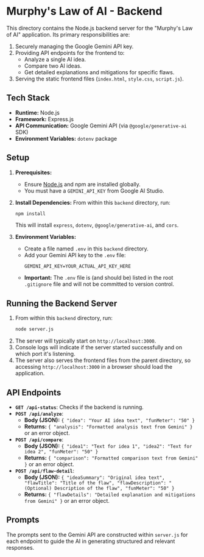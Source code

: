 # Murphy's Law of AI - Backend

This directory contains the Node.js backend server for the "Murphy's Law of AI" application. Its primary responsibilities are:

1.  Securely managing the Google Gemini API key.
2.  Providing API endpoints for the frontend to:
    *   Analyze a single AI idea.
    *   Compare two AI ideas.
    *   Get detailed explanations and mitigations for specific flaws.
3.  Serving the static frontend files (`index.html`, `style.css`, `script.js`).

## Tech Stack

*   **Runtime:** Node.js
*   **Framework:** Express.js
*   **API Communication:** Google Gemini API (via `@google/generative-ai` SDK)
*   **Environment Variables:** `dotenv` package

## Setup

1.  **Prerequisites:**
    *   Ensure [Node.js](https://nodejs.org/) and npm are installed globally.
    *   You must have a `GEMINI_API_KEY` from Google AI Studio.

2.  **Install Dependencies:**
    From within this `backend` directory, run:
    ```bash
    npm install
    ```
    This will install `express`, `dotenv`, `@google/generative-ai`, and `cors`.

3.  **Environment Variables:**
    *   Create a file named `.env` in this `backend` directory.
    *   Add your Gemini API key to the `.env` file:
        ```env
        GEMINI_API_KEY=YOUR_ACTUAL_API_KEY_HERE
        ```
    *   **Important:** The `.env` file is (and should be) listed in the root `.gitignore` file and will not be committed to version control.

## Running the Backend Server

1.  From within this `backend` directory, run:
    ```bash
    node server.js
    ```
2.  The server will typically start on `http://localhost:3000`.
3.  Console logs will indicate if the server started successfully and on which port it's listening.
4.  The server also serves the frontend files from the parent directory, so accessing `http://localhost:3000` in a browser should load the application.

## API Endpoints

*   **`GET /api-status`**: Checks if the backend is running.
*   **`POST /api/analyze`**:
    *   **Body (JSON):** `{ "idea": "Your AI idea text", "funMeter": "50" }`
    *   **Returns:** `{ "analysis": "Formatted analysis text from Gemini" }` or an error object.
*   **`POST /api/compare`**:
    *   **Body (JSON):** `{ "idea1": "Text for idea 1", "idea2": "Text for idea 2", "funMeter": "50" }`
    *   **Returns:** `{ "comparison": "Formatted comparison text from Gemini" }` or an error object.
*   **`POST /api/flaw-detail`**:
    *   **Body (JSON):** `{ "ideaSummary": "Original idea text", "flawTitle": "Title of the flaw", "flawDescription": "(Optional) Description of the flaw", "funMeter": "50" }`
    *   **Returns:** `{ "flawDetails": "Detailed explanation and mitigations from Gemini" }` or an error object.

## Prompts
The prompts sent to the Gemini API are constructed within `server.js` for each endpoint to guide the AI in generating structured and relevant responses.